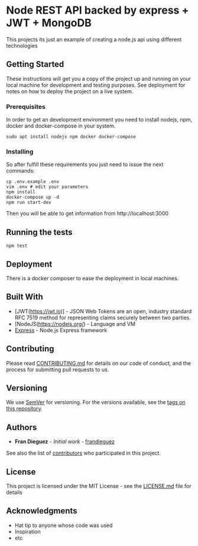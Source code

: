 # Node REST API backed by express + JWT + MongoDB

This projects its just an example of creating a node.js api using different technologies

## Getting Started

These instructions will get you a copy of the project up and running on your local machine for development and testing purposes. See deployment for notes on how to deploy the project on a live system.

### Prerequisites

In order to get an development environment you need to install nodejs, npm, docker and docker-compose in your system.

```
sudo apt install nodejs npm docker docker-compose
```

### Installing

So after fulfill these requirements you just need to issue the next commands:

```
cp .env.example .env
vim .env # edit your parameters
npm install
docker-compose up -d
npm run start-dev
```

Then you will be able to get information from http://localhost:3000

## Running the tests

```
npm test
```

## Deployment

There is a docker composer to ease the deployment in local machines.

## Built With

- [JWT(https://jwt.io)] - JSON Web Tokens are an open, industry standard RFC 7519 method for representing claims securely between two parties.
- [NodeJS(https://nodejs.org/) - Language and VM
- [Express](https://expressjs.com/) - Node.js Express framework

## Contributing

Please read [CONTRIBUTING.md](https://gist.github.com/frandieguez/6e0fe20139abc0285cd5955784843b21) for details on our code of conduct, and the process for submitting pull requests to us.

## Versioning

We use [SemVer](http://semver.org/) for versioning. For the versions available, see the [tags on this repository](https://github.com/frandieguez/node-restserver-api/tags).

## Authors

- **Fran Dieguez** - _Initial work_ - [frandieguez](https://github.com/frandieguez)

See also the list of [contributors](https://github.com/frandieguez/node-restserver-api/contributors) who participated in this project.

## License

This project is licensed under the MIT License - see the [LICENSE.md](LICENSE.md) file for details

## Acknowledgments

- Hat tip to anyone whose code was used
- Inspiration
- etc
